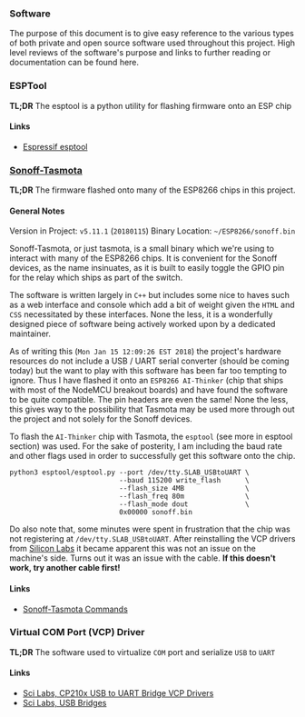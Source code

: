 ### Software
The purpose of this document is to give easy reference to the various types of
both private and open source software used throughout this project. High level
reviews of the software's purpose and links to further reading or documentation
can be found here.

### ESPTool
**TL;DR** The esptool is a python utility for flashing firmware onto an ESP chip

#### Links
- [Espressif esptool](https://github.com/espressif/esptool)

### [Sonoff-Tasmota](https://github.com/arendst/Sonoff-Tasmota)
**TL;DR** The firmware flashed onto many of the ESP8266 chips in this project.

#### General Notes
Version in Project: `v5.11.1` (`20180115`)
Binary Location: `~/ESP8266/sonoff.bin`

Sonoff-Tasmota, or just tasmota, is a small binary which we're using to interact
with many of the ESP8266 chips. It is convenient for the Sonoff devices, as the
name insinuates, as it is built to easily toggle the GPIO pin for the relay which
ships as part of the switch.

The software is written largely in `C++` but includes some nice to haves such as
a web interface and console which add a bit of weight given the `HTML` and `CSS`
necessitated by these interfaces. None the less, it is a wonderfully designed
piece of software being actively worked upon by a dedicated maintainer.

As of writing this (`Mon Jan 15 12:09:26 EST 2018`) the project's hardware 
resources do not include a USB / UART serial converter (should be coming today)
but the want to play with this software has been far too tempting to ignore. Thus
I have flashed it onto an `ESP8266 AI-Thinker` (chip that ships with most of the
NodeMCU breakout boards) and have found the software to be quite compatible. The
pin headers are even the same! None the less, this gives way to the possibility
that Tasmota may be used more through out the project and not solely for the
Sonoff devices.

To flash the `AI-Thinker` chip with Tasmota, the `esptool` (see more in esptool
section) was used. For the sake of posterity, I am including the baud rate and
other flags used in order to successfully get this software onto the chip.

```
python3 esptool/esptool.py --port /dev/tty.SLAB_USBtoUART \
                           --baud 115200 write_flash      \
                           --flash_size 4MB               \
                           --flash_freq 80m               \
                           --flash_mode dout              \
                           0x00000 sonoff.bin
```

Do also note that, some minutes were spent in frustration that the chip was not
registering at `/dev/tty.SLAB_USBtoUART`. After reinstalling the VCP drivers
from [Silicon Labs](https://www.silabs.com/products/development-tools/software/usb-to-uart-bridge-vcp-drivers)
it became apparent this was not an issue on the machine's side. Turns out it was
an issue with the cable. **If this doesn't work, try another cable first!**

#### Links
- [Sonoff-Tasmota Commands](https://github.com/arendst/Sonoff-Tasmota/wiki/Commands)

### Virtual COM Port (VCP) Driver
**TL;DR** The software used to virtualize `COM` port and serialize `USB` to `UART`

#### Links
- [Sci Labs, CP210x USB to UART Bridge VCP Drivers](https://www.silabs.com/products/development-tools/software/usb-to-uart-bridge-vcp-drivers)
- [Sci Labs, USB Bridges](https://www.silabs.com/products/interface/usb-bridges)

